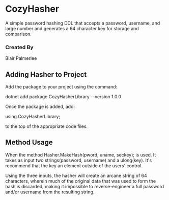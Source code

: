 # CozyHasher
A simple password hashing DDL that accepts a password, username, and large number and generates a 64 character key for storage and comparison.
### Created By
Blair Palmerlee
## Adding Hasher to Project
Add the package to your project using the command:

dotnet add package CozyHasherLibrary --version 1.0.0

Once the package is added, add:

using  CozyHasherLibrary;

to the top of the appropriate code files. 

## Method Usage
When the method Hasher.MakeHash(pword, uname, seckey); is used. It takes as input two strings(password, username) and a ulong(key). It's recommend that the key an element outside of the users' control.

Using the three inputs, the hasher will create an arcane string of 64 characters, wherein much of the original data that was used to form the hash is discarded, making it impossible to reverse-engineer a full password and/or username from the resulting string. 
